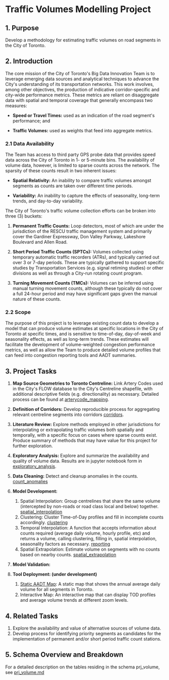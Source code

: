 # Traffic Volumes Modelling Project

## 1. Purpose
Develop a methodology for estimating traffic volumes on road segments in the City of Toronto.

## 2. Introduction
The core mission of the City of Toronto's Big Data Innovation Team is to leverage emerging data sources and analytical techniques to advance the City's understanding of its transportation networks. This work involves, among other objectives, the production of indicative corridor-specific and city-wide performance metrics. These metrics are reliant on disaggregate data with spatial and temporal coverage that generally encompass two measures:

- **Speed or Travel Times:** used as an indication of the road segment's performance; and

- **Traffic Volumes:** used as weights that feed into aggregate metrics.

### 2.1 Data Availability
The Team has access to third party GPS probe data that provides speed data across the City of Toronto in 1- or 5-minute bins. The availability of volume data, however, is limited to sparse counts across the network. The sparsity of these counts result in two inherent issues:

- **Spatial Relativity:** An inability to compare traffic volumes amongst segments as counts are taken over different time periods.

- **Variability:** An inability to capture the effects of seasonality, long-term trends, and day-to-day variability.

The City of Toronto's traffic volume collection efforts can be broken into three (3) buckets:

1. **Permanent Traffic Counts:** Loop detectors, most of which are under the jurisdiction of the RESCU traffic management system and primarily cover the Gardiner Expressway, Don Valley Parkway, Lakeshore Boulevard and Allen Road.

2. **Short Period Traffic Counts (SPTCs):** Volumes collected using temporary automatic traffic recorders (ATRs), and typically carried out over 3 or 7-day periods. These are typically gathered to support specific studies by Transportation Services (e.g. signal retiming studies) or other divisions as well as through a City-run rotating count program.

3. **Turning Movement Counts (TMCs):** Volumes can be inferred using manual turning movement counts, although these typically do not cover a full 24-hour period and may have significant gaps given the manual nature of these counts.

### 2.2 Scope
The purpose of this project is to leverage existing count data to develop a model that can produce volume estimates at specific locations in the City of Toronto at specific times, and is sensitive to time-of-day, day-of-week and seasonality effects, as well as long-term trends. These estimates will facilitate the development of volume-weighted congestion performance metrics, as well as allow the Team to produce detailed volume profiles that can feed into congestion reporting tools and AADT summaries.

## 3. Project Tasks
1. **Map Source Geometries to Toronto Centreline:** Link Artery Codes used in the City's FLOW database to the City's Centreline shapefile, with additional descriptive fields (e.g. directionality) as necessary. Detailed process can be found at [arterycode_mapping](volume_project/flow_data_processing/arterycode_mapping).

2. **Definition of Corridors:** Develop reproducible process for aggregating relevant centreline segments into corridors [corridors](volume_project/preprocessing/corridors/).

3. **Literature Review:** Explore methods employed in other jurisdictions for interpolating or extrapolating traffic volumes both spatially and temporally, with a specific focus on cases where sparse counts exist. Produce summary of methods that may have value for this project for further exploration.

4. **Exploratory Analysis:** Explore and summarize the availability and quality of volume data. Results are in jupyter notebook form in [exploratory_analysis](exploratory_analysis/).

5. **Data Cleaning:** Detect and cleanup anomalies in the counts. [count_anomalies](volume_project/data_cleanup/)

6. **Model Development:**  
	1. Spatial Interpolation: Group centrelines that share the same volume (intercepted by non-roads or road class local and below) together. [spatial_interpolation](volume_project/preprocessing/spatial_interpolation/)  
	2. Clustering: Cluster Time-of-Day profiles and fill in incomplete counts accordingly. [clustering](volume_project/clustering/)  
	3. Temporal Interpolation: A function that accepts information about counts required (average daily volume, hourly profile, etc) and returns a volume, calling clustering, filling in, spatial interpolation, seasonality factors as necessary. [reporting](volume_project/estimation_extraction/)
	4. Spatial Extrapolation: Estimate volume on segments with no counts based on nearby counts. [spatial_extrapolation](volume_project/spatial_extrapolation)

7. **Model Validation:** 

8. **Tool Deployment: (under development)**
	1. [Static AADT Map](static_map/): A static map that shows the annual average daily volume for all segments in Toronto. 
	2. Interactive Map: An interactive map that can display TOD profiles and average volume trends at different zoom levels. 

## 4. Related Tasks
1. Explore the availability and value of alternative sources of volume data.
2. Develop process for identifying priority segments as candidates for the implementation of permanent and/or short period traffic count stations.

## 5. Schema Overview and Breakdown
For a detailed description on the tables residing in the schema prj_volume, see [prj_volume.md](prj_volume.md)
